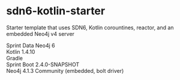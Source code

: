 # sdn6-kotlin-starter
Starter template that uses SDN6, Kotlin corountines, reactor, and an embedded Neo4j v4 server 

Sprint Data Neo4j 6  
Kotlin 1.4.10  
Gradle  
Sprint Boot 2.4.0-SNAPSHOT  
Neo4j 4.1.3 Community (embedded, bolt driver)  

